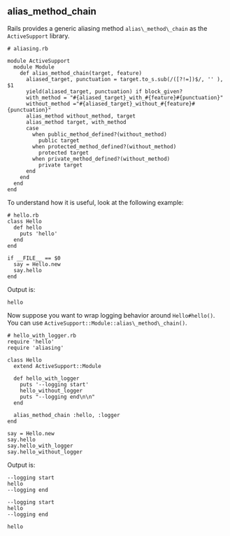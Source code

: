 alias\_method\_chain
------------------
Rails provides a generic aliasing method `alias\_method\_chain` as the `ActiveSupport` library.

	# aliasing.rb
	
	module ActiveSupport
	  module Module
	    def alias_method_chain(target, feature)
	      aliased_target, punctuation = target.to_s.sub(/([?!=])$/, '' ), $1
	      yield(aliased_target, punctuation) if block_given?
	      with_method = "#{aliased_target}_with_#{feature}#{punctuation}"
	      without_method ="#{aliased_target}_without_#{feature}#{punctuation}"
	      alias_method without_method, target
	      alias_method target, with_method
	      case
	        when public_method_defined?(without_method)
	          public target
	        when protected_method_defined?(without_method)
	          protected target
	        when private_method_defined?(without_method)
	          private target
	      end
	    end
	  end
	end
	

To understand how it is useful, look at the following example:

	# hello.rb
	class Hello
	  def hello
	    puts 'hello'
	  end
	end
	
	if __FILE__ == $0
	  say = Hello.new
	  say.hello
	end

Output is:

	hello


Now suppose you want to wrap logging behavior around `Hello#hello()`.
You can use `ActiveSupport::Module::alias\_method\_chain()`.

	# hello_with_logger.rb
	require 'hello'
	require 'aliasing'
	
	class Hello
	  extend ActiveSupport::Module
	  
	  def hello_with_logger
	    puts '--logging start'
	    hello_without_logger
	    puts "--logging end\n\n"
	  end
	  
	  alias_method_chain :hello, :logger
	end
	
	say = Hello.new
	say.hello
	say.hello_with_logger
	say.hello_without_logger


Output is:

	--logging start
	hello
	--logging end
	
	--logging start
	hello
	--logging end
	
	hello


